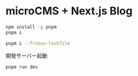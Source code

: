 # microCMS + Next.js Blog

```bash
npm install -g pnpm
pnpm i
```

```bash
pnpm i --frozen-lockfile
```

開発サーバー起動

```bash
pnpm run dev
```
